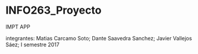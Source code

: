 # INFO263_Proyecto
IMPT APP

integrantes:
Matias Carcamo Soto;
Dante Saavedra Sanchez;
Javier Vallejos Sáez;
I semestre 2017
